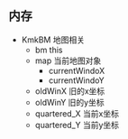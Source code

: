 ## 内存
+ KmkBM 地图相关
  + bm this
  + map 当前地图对象
    + currentWindoX
    + currentWindoY
  + oldWinX 旧的x坐标
  + oldWinY 旧的y坐标
  + quartered_X 当前x坐标
  + quartered_Y 当前y坐标